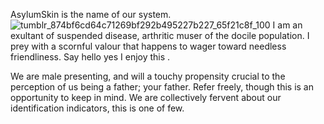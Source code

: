 AsylumSkin is the name of our system. 
![tumblr_874bf6cd64c71269bf292b495227b227_65f21c8f_100](https://github.com/user-attachments/assets/ed3731e6-b24f-4579-a76c-0052d75f5d66)
I am an exultant of suspended disease, arthritic muser of the docile population. I prey with a scornful valour that happens to wager toward needless friendliness. Say hello yes I enjoy this . 

We are male presenting, and will a touchy propensity crucial to the perception of us being a father; your father. Refer freely, though this is an opportunity to keep in mind. We are collectively fervent about our identification indicators, this is one of few.
